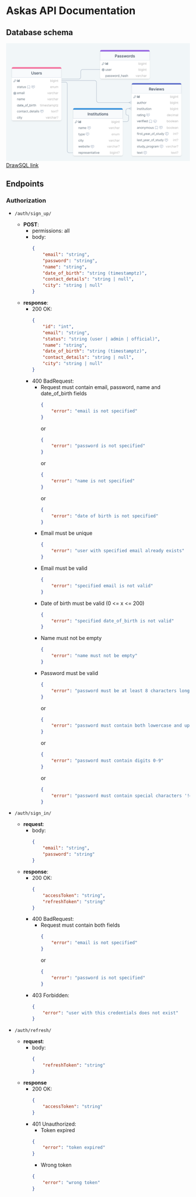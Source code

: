 # Askas API Documentation

## Database schema

[![DB Schema](Askas-DB.png)](https://drawsql.app/teams/askas/diagrams/askas-db)
[DrawSQL link](https://drawsql.app/teams/askas/diagrams/askas-db)

## Endpoints

### Authorization

- `/auth/sign_up/`</br>
	- **POST**:
		- permissions: all
		- body:
			```json
			{
				"email": "string",
				"password": "string",
				"name": "string",
				"date_of_birth": "string (timestamptz)",
				"contact_details": "string | null",
				"city": "string | null"
			}
			```
	- **response**:
		- 200 OK:
			```json
			{
				"id": "int",
				"email": "string",
				"status": "string (user | admin | official)",
				"name": "string",
				"date_of_birth": "string (timestamptz)",
				"contact_details": "string | null",
				"city": "string | null"
			}
			```
        - 400 BadRequest:
    		- Request must contain email, password, name and date_of_birth fields
				```json
				{
					"error": "email is not specified"
				}
				```
				or
				```json
				{
					"error": "password is not specified"
				}
				```
				or
				```json
				{
					"error": "name is not specified"
				}
				```
				or
				```json
				{
					"error": "date of birth is not specified"
				}
				```
			- Email must be unique
				```json
				{
					"error": "user with specified email already exists"
				}
				```
			- Email must be valid
				```json
				{
					"error": "specified email is not valid"
				}
				```
			- Date of birth must be valid (0 <= x <= 200)
				```json
				{
					"error": "specified date_of_birth is not valid"
				}
				```
			- Name must not be empty
				```json
				{
					"error": "name must not be empty"
				}
				```
			- Password must be valid
				```json
				{
					"error": "password must be at least 8 characters long"
				}
				```
				or
				 ```json
				{
					 "error": "password must contain both lowercase and uppercase characters"
				}
				```
				or
				```json
				{
					"error": "password must contain digits 0-9"
				}
				```
				or
				```json
				{
					"error": "password must contain special characters '!@#$%&*'"
				}
				```

- `/auth/sign_in/`</br>
    - **request**:
        - body: 
            ```json
            {
                "email": "string",
                "password": "string"
            }
            ```
    - **response**:
        - 200 OK:
            ```json
            {
                "accessToken": "string",
                "refreshToken": "string"
            }
            ```
        - 400 BadRequest:
            - Request must contain both fields
                ```json
                {
                    "error": "email is not specified"
                }
                ```
                or
                ```json
                {
                    "error": "password is not specified"
                }
                ```
        - 403 Forbidden:
            ```json
            {
                "error": "user with this credentials does not exist"
            }
            ```

- `/auth/refresh/`</br>
	- **request**:
		- body:
			```json
			{
				"refreshToken": "string"
			}
			```
	- **response**
		- 200 OK:
			```json
			{
				"accessToken": "string"
			}
			```
		- 401 Unauthorized:
			- Token expired
			```json
			{
				"error": "token expired"
			}
			```
			- Wrong token
			```json
			{
				"error": "wrong token"
			}
			```
